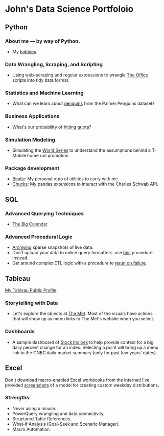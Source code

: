 # John's Data Science Portfoloio

## Python

### About me — by way of Python.
- My [hobbies](https://github.com/fioccajohn/portfolio/blob/main/Hobbies.ipynb).

### Data Wrangling, Scraping, and Scripting
- Using web-scraping and regular expressions to wrangle [The Office](https://github.com/fioccajohn/portfolio/blob/main/WebScrapingTheOffice.ipynb) scripts into tidy data format.

### Statistics and Machine Learning
- What can we learn about [penguins](https://github.com/fioccajohn/portfolio/blob/main/Penguins.ipynb) from the Palmer Penguins dataset?

### Business Applications
- What's our probability of [hitting quota](https://github.com/fioccajohn/portfolio/blob/main/HittingQuota.ipynb)?

### Simulation Modeling
- Simulating the [World Series](https://github.com/fioccajohn/portfolio/blob/main/BaseballSimulation.ipynb) to understand the assumptions behind a T-Mobile home run promotion.

### Package development
- [Bindle](https://github.com/fioccajohn/bindle): My personal repo of utilities to carry with me.
- [Chucks](https://github.com/fioccajohn/chucks): My pandas extensions to interact with the Charles Schwab API.

## SQL

### Advanced Querying Techniques
- [The Big Calendar](https://github.com/fioccajohn/portfolio/blob/main/the-big-calendar.sql)

### Advanced Procedural Logic
- [Archiving](https://github.com/fioccajohn/portfolio/blob/main/live-archive-and-resample.sql) sparse snapshots of live data.
- Don't upload your data to online query formatters: use [this](https://github.com/fioccajohn/portfolio/blob/main/clipboard-to-query.sql) procedure instead.
- Get around complex ETL logic with a procedure to [rerun on failure](https://github.com/fioccajohn/portfolio/blob/main/rerun-on-failure-procedure.sql).

## Tableau

[My Tableau Public Profile](https://public.tableau.com/app/profile/john.fiocca/vizzes)

### Storytelling with Data
- Let's explore the objects at [The Met](https://public.tableau.com/app/profile/john.fiocca/viz/TheMetObjects/Exploration). Most of the visuals have actions that will show up as menu links to The Met's website when you select. 

### Dashboards
- A sample dashboard of [Stock Indices](https://public.tableau.com/app/profile/john.fiocca/viz/StockIndices_17321427855660/IndexDashboard) to help provide context for a big daily percent change for an index. Selecting a point will bring up a menu link to the CNBC daily market summary (only for past few years' dates).

## Excel

Don't download macro-enabled Excel workbooks from the internet! I've provided [screenshots](https://github.com/fioccajohn/portfolio/blob/main/DayOfWeekExcelModel-Screenshots.pdf) of a model for creating custom weekday distributions.

### Strengths:
- Never using a mouse.
- PowerQuery wrangling and data connectivity.
- Structured Table References.
- What-If Analysis (Goal-Seek and Scenario Manager).
- Macro Automation.
